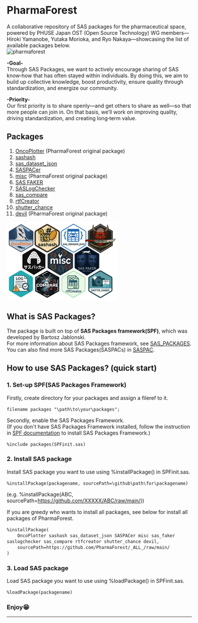 # PharmaForest
A collaborative repository of SAS packages for the pharmaceutical space, powered by PHUSE Japan OST (Open Source Technology) WG members—Hiroki Yamanobe, Yutaka Morioka, and Ryo Nakaya—showcasing the list of available packages below.    
<img src="https://github.com/PharmaForest/.github/blob/main/pharmaforest.png" alt="pharmaforest" width="300" height="300">  
 
**-Goal-**  
Through SAS Packages, we want to actively encourage sharing of SAS know‑how that has often stayed within individuals. By doing this, we aim to build up collective knowledge, boost productivity, ensure quality through standardization, and energize our community.

**-Priority-**  
Our first priority is to share openly—and get others to share as well—so that more people can join in. On that basis, we’ll work on improving quality, driving standardization, and creating long‑term value.

## Packages
 1. [OncoPlotter](https://github.com/PharmaForest/OncoPlotter) (PharmaForest original package)
 2. [sashash](https://github.com/PharmaForest/sashash)
 3. [sas_dataset_json](https://github.com/PharmaForest/sas_dataset_json)  
 4. [SASPACer](https://github.com/PharmaForest/SASPACer)
 5. [misc](https://github.com/PharmaForest/misc) (PharmaForest original package)
 6. [SAS FAKER](https://github.com/PharmaForest/sas_faker)  
 7. [SASLogChecker](https://github.com/PharmaForest/saslogchecker)  
 8. [sas_compare](https://github.com/PharmaForest/sas_compare)  
 9. [rtfCreator](https://github.com/PharmaForest/rtfcreator)
 10. [shutter_chance](https://github.com/PharmaForest/shutter_chance)
 11. [devil](https://github.com/PharmaForest/devil) (PharmaForest original package)  

<img src="https://github.com/PharmaForest/.github/blob/main/pharmaforest_map.png" alt="pharmaforest_map" width="300">   

## What is SAS Packages?  
The package is built on top of **SAS Packages framework(SPF)**, which was developed by Bartosz Jablonski.  
For more information about SAS Packages framework, see [SAS_PACKAGES](https://github.com/yabwon/SAS_PACKAGES).  
You can also find more SAS Packages(SASPACs) in [SASPAC](https://github.com/SASPAC).

## How to use SAS Packages? (quick start)
### 1. Set-up SPF(SAS Packages Framework)
Firstly, create directory for your packages and assign a fileref to it.
~~~sas      
filename packages "\path\to\your\packages";
~~~
Secondly, enable the SAS Packages Framework.  
(If you don't have SAS Packages Framework installed, follow the instruction in [SPF documentation](https://github.com/yabwon/SAS_PACKAGES/tree/main/SPF/Documentation) to install SAS Packages Framework.)  
~~~sas      
%include packages(SPFinit.sas)
~~~  
### 2. Install SAS package  
Install SAS package you want to use using %installPackage() in SPFinit.sas.
~~~sas      
%installPackage(packagename, sourcePath=\github\path\for\packagename)
~~~
(e.g. %installPackage(ABC, sourcePath=https://github.com/XXXXX/ABC/raw/main/))  

If you are greedy who wants to install all packages, see below for install all packages of PharmaForest.
~~~sas
%installPackage(
	OncoPlotter sashash sas_dataset_json SASPACer misc sas_faker saslogchecker sas_compare rtfcreator shutter_chance devil,
	sourcePath=https://github.com/PharmaForest/_ALL_/raw/main/
)
~~~  
  

### 3. Load SAS package  
Load SAS package you want to use using %loadPackage() in SPFinit.sas.
~~~sas      
%loadPackage(packagename)
~~~
### Enjoy😁
---
